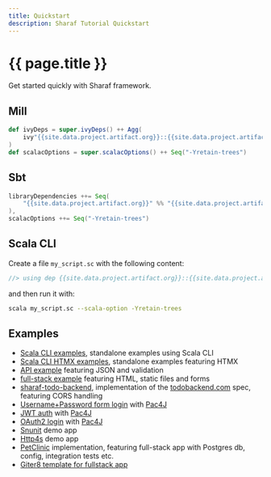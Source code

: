 ```yaml
---
title: Quickstart
description: Sharaf Tutorial Quickstart
---
```


# {{ page.title }}

Get started quickly with Sharaf framework.

## Mill

```scala
def ivyDeps = super.ivyDeps() ++ Agg(
    ivy"{{site.data.project.artifact.org}}::{{site.data.project.artifact.name}}:{{site.data.project.artifact.version}}"
)
def scalacOptions = super.scalacOptions() ++ Seq("-Yretain-trees")
```

## Sbt

```scala
libraryDependencies ++= Seq(
    "{{site.data.project.artifact.org}}" %% "{{site.data.project.artifact.name}}" % "{{site.data.project.artifact.version}}"
),
scalacOptions ++= Seq("-Yretain-trees")
```


## Scala CLI

Create a file `my_script.sc` with the following content:
```scala
//> using dep {{site.data.project.artifact.org}}::{{site.data.project.artifact.name}}:{{site.data.project.artifact.version}}
```
and then run it with:
```bash
scala my_script.sc --scala-option -Yretain-trees
```


## Examples

- [Scala CLI examples]({{site.data.project.gh.sourcesUrl}}/examples/scala-cli), standalone examples using Scala CLI
- [Scala CLI HTMX examples]({{site.data.project.gh.sourcesUrl}}/examples/htmx), standalone examples featuring HTMX
- [API example]({{site.data.project.gh.sourcesUrl}}/examples/api) featuring JSON and validation
- [full-stack example]({{site.data.project.gh.sourcesUrl}}/examples/fullstack) featuring HTML, static files and forms
- [sharaf-todo-backend](https://github.com/sake92/sharaf-todo-backend), implementation of the [todobackend.com](http://todobackend.com/) spec, featuring CORS handling
- [Username+Password form login]({{site.data.project.gh.sourcesUrl}}/examples/user-pass-form) with [Pac4J](https://www.pac4j.org/)
- [JWT auth]({{site.data.project.gh.sourcesUrl}}/examples/jwt) with [Pac4J](https://www.pac4j.org/)
- [OAuth2 login]({{site.data.project.gh.sourcesUrl}}/examples/oauth2) with [Pac4J](https://www.pac4j.org/)
- [Snunit]({{site.data.project.gh.sourcesUrl}}/examples/snunit) demo app
- [Http4s]({{site.data.project.gh.sourcesUrl}}/examples/http4s) demo app
- [PetClinic](https://github.com/sake92/sharaf-petclinic) implementation, featuring full-stack app with Postgres db, config, integration tests etc.
- [Giter8 template for fullstack app](https://github.com/sake92/sharaf-fullstack.g8)
